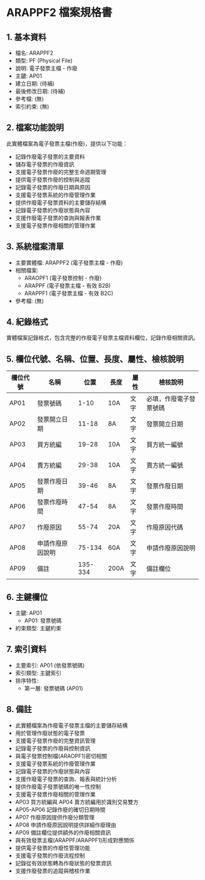 # ARAPPF2 檔案規格書

## 1. 基本資料
- 檔名: ARAPPF2
- 類型: PF (Physical File)
- 說明: 電子發票主檔 - 作廢
- 主鍵: AP01
- 建立日期: (待補)
- 最後修改日期: (待補)
- 參考檔: (無)
- 索引約束: (無)

## 2. 檔案功能說明
此實體檔案為電子發票主檔(作廢)，提供以下功能：
- 記錄作廢電子發票的主要資料
- 儲存電子發票的作廢資訊
- 支援電子發票作廢的完整生命週期管理
- 提供電子發票作廢的控制與追蹤
- 記錄電子發票的作廢日期與原因
- 支援電子發票系統的作廢管理作業
- 提供作廢電子發票資料的主要儲存結構
- 記錄電子發票的作廢狀態與內容
- 支援作廢電子發票的查詢與報表作業
- 支援電子發票作廢相關的管理作業

## 3. 系統檔案清單
- 主要實體檔: ARAPPF2 (電子發票主檔 - 作廢)
- 相關檔案: 
  - ARAOPF1 (電子發票控制 - 作廢)
  - ARAPPF (電子發票主檔 - 有效 B2B)
  - ARAPPF1 (電子發票主檔 - 有效 B2C)
- 參考檔: (無)

## 4. 紀錄格式
實體檔案記錄格式，包含完整的作廢電子發票主檔資料欄位，記錄作廢相關資訊。

## 5. 欄位代號、名稱、位置、長度、屬性、檢核說明
| 欄位代號 | 名稱 | 位置 | 長度 | 屬性 | 檢核說明 |
|----------|------|------|------|------|----------|
| AP01 | 發票號碼 | 1-10 | 10A | 文字 | 必填，作廢電子發票號碼 |
| AP02 | 發票開立日期 | 11-18 | 8A | 文字 | 發票開立日期 |
| AP03 | 買方統編 | 19-28 | 10A | 文字 | 買方統一編號 |
| AP04 | 賣方統編 | 29-38 | 10A | 文字 | 賣方統一編號 |
| AP05 | 發票作廢日期 | 39-46 | 8A | 文字 | 發票作廢日期 |
| AP06 | 發票作廢時間 | 47-54 | 8A | 文字 | 發票作廢時間 |
| AP07 | 作廢原因 | 55-74 | 20A | 文字 | 作廢原因代碼 |
| AP08 | 申請作廢原因說明 | 75-134 | 60A | 文字 | 申請作廢原因說明 |
| AP09 | 備註 | 135-334 | 200A | 文字 | 備註欄位 |

## 6. 主鍵欄位
- 主鍵: AP01
  - AP01: 發票號碼
- 約束類型: 主鍵約束

## 7. 索引資料
- 主要索引: AP01 (依發票號碼)
- 索引類型: 主鍵索引
- 排序特性: 
  - 第一層: 發票號碼 (AP01)

## 8. 備註
- 此實體檔案為作廢電子發票主檔的主要儲存結構
- 用於管理作廢狀態的電子發票
- 支援電子發票作廢的完整資訊管理
- 記錄電子發票的作廢與控制資訊
- 與電子發票控制檔(ARAOPF1)密切相關
- 支援電子發票系統的作廢管理作業
- 記錄電子發票的作廢狀態與內容
- 支援作廢電子發票的查詢、報表與統計分析
- 提供作廢電子發票號碼的唯一性控制
- 支援電子發票作廢相關的管理作業
- AP03 買方統編與 AP04 賣方統編用於識別交易雙方
- AP05-AP06 記錄作廢的確切日期時間
- AP07 作廢原因提供作廢分類管理
- AP08 申請作廢原因說明提供詳細作廢理由
- AP09 備註欄位提供額外的作廢相關資訊
- 與有效發票主檔(ARAPPF/ARAPPF1)形成對應關係
- 提供電子發票的作廢性管理功能
- 支援電子發票的作廢流程控制
- 記錄從有效狀態轉為作廢狀態的發票資訊
- 支援作廢發票的追蹤與稽核作業 